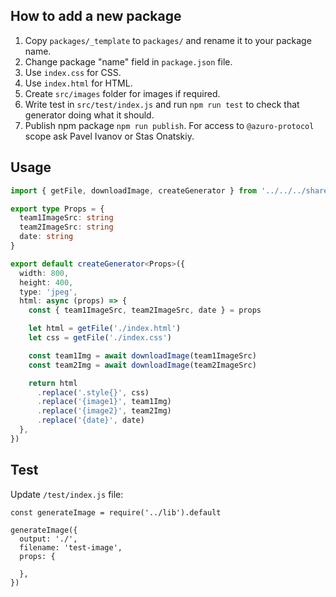 ## How to add a new package

1. Copy `packages/_template` to `packages/` and rename it to your package name.
2. Change package "name" field in `package.json` file.
3. Use `index.css` for CSS.
4. Use `index.html` for HTML.
5. Create `src/images` folder for images if required.
6. Write test in `src/test/index.js` and run `npm run test` to check that generator doing what it should.
7. Publish npm package `npm run publish`. For access to `@azuro-protocol` scope ask Pavel Ivanov or Stas Onatskiy.

## Usage

```typescript
import { getFile, downloadImage, createGenerator } from '../../../shared/utils'

export type Props = {
  team1ImageSrc: string
  team2ImageSrc: string
  date: string
}

export default createGenerator<Props>({
  width: 800,
  height: 400,
  type: 'jpeg',
  html: async (props) => {
    const { team1ImageSrc, team2ImageSrc, date } = props

    let html = getFile('./index.html')
    let css = getFile('./index.css')

    const team1Img = await downloadImage(team1ImageSrc)
    const team2Img = await downloadImage(team2ImageSrc)

    return html
      .replace('.style{}', css)
      .replace('{image1}', team1Img)
      .replace('{image2}', team2Img)
      .replace('{date}', date)
  },
})
```

## Test

Update `/test/index.js` file:

```
const generateImage = require('../lib').default

generateImage({
  output: './',
  filename: 'test-image',
  props: {

  },
})
```
